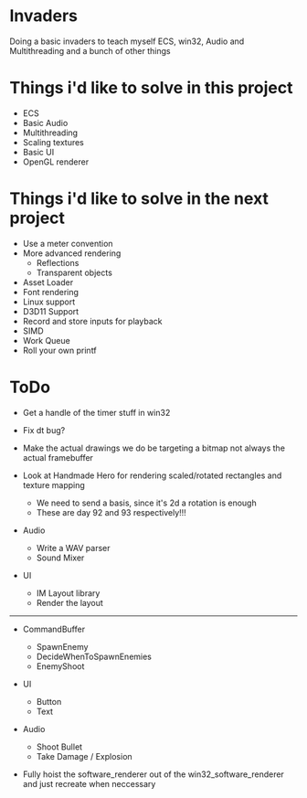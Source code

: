 # Invaders
Doing a basic invaders to teach myself ECS, win32, Audio and Multithreading and a bunch of other things

# Things i'd like to solve in this project
* ECS
* Basic Audio
* Multithreading
* Scaling textures
* Basic UI
* OpenGL renderer


# Things i'd like to solve in the next project
* Use a meter convention
* More advanced rendering
    * Reflections
    * Transparent objects
* Asset Loader
* Font rendering
* Linux support
* D3D11 Support
* Record and store inputs for playback
* SIMD 
* Work Queue
* Roll your own printf


# ToDo
* Get a handle of the timer stuff in win32
* Fix dt bug?
* Make the actual drawings we do be targeting a bitmap not always the actual framebuffer
* Look at Handmade Hero for rendering scaled/rotated rectangles and texture mapping
    * We need to send a basis, since it's 2d a rotation is enough
    * These are day 92 and 93 respectively!!!

* Audio
    * Write a WAV parser
    * Sound Mixer
* UI
    * IM Layout library
    * Render the layout


----
* CommandBuffer
    * SpawnEnemy
    * DecideWhenToSpawnEnemies
    * EnemyShoot

* UI 
    * Button
    * Text 

* Audio
    * Shoot Bullet
    * Take Damage / Explosion


* Fully hoist the software_renderer out of the win32_software_renderer and just recreate when neccessary
